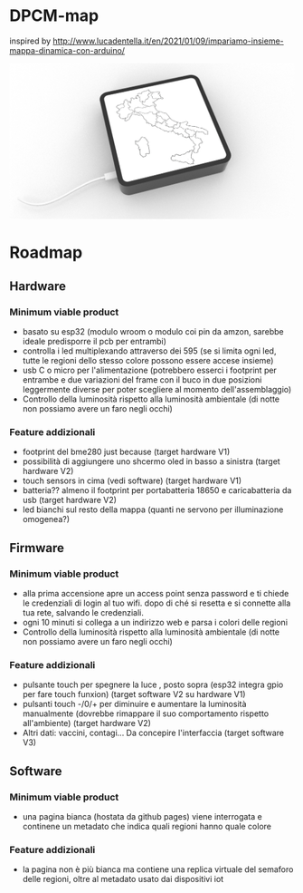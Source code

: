 # DPCM-map
inspired by http://www.lucadentella.it/en/2021/01/09/impariamo-insieme-mappa-dinamica-con-arduino/


![dpcm](proof-of-concept/proof-of-concept-v.jpg)

# Roadmap
## Hardware
### Minimum viable product
- basato su esp32 (modulo wroom o modulo coi pin da amzon, sarebbe ideale predisporre il pcb per entrambi)
- controlla i led multiplexando attraverso dei 595 (se si limita ogni led, tutte le regioni dello stesso colore possono essere accese insieme)
- usb C o micro per l'alimentazione (potrebbero esserci i footprint per entrambe e due variazioni del frame con il buco in due posizioni leggermente diverse per poter scegliere al momento dell'assemblaggio)
- Controllo della luminosità rispetto alla luminosità ambientale (di notte non possiamo avere un faro negli occhi)

### Feature addizionali
- footprint del bme280 just because (target hardware V1)
- possibilità di aggiungere uno shcermo oled in basso a sinistra (target hardware V2)
- touch sensors in cima (vedi software) (target hardware V1)
- batteria?? almeno il footprint per portabatteria 18650 e caricabatteria da usb (target hardware V2)
- led bianchi sul resto della mappa (quanti ne servono per illuminazione omogenea?)

## Firmware 
### Minimum viable product
- alla prima accensione apre un access point senza password e ti chiede le credenziali di login al tuo wifi. dopo di ché si resetta e si connette alla tua rete, salvando le credenziali. 
- ogni 10 minuti si collega a un indirizzo web e parsa i colori delle regioni
- Controllo della luminosità rispetto alla luminosità ambientale (di notte non possiamo avere un faro negli occhi)
### Feature addizionali
- pulsante touch per spegnere la luce , posto sopra (esp32 integra gpio per fare touch funxion)  (target software V2 su hardware V1)
- pulsanti touch -/0/+ per diminuire e aumentare la luminosità manualmente (dovrebbe rimappare il suo comportamento rispetto all'ambiente)  (target hardware V2)
- Altri dati: vaccini, contagi... Da concepire l'interfaccia (target software V3)


## Software
### Minimum viable product
- una pagina bianca (hostata da github pages) viene interrogata e continene un metadato che indica quali regioni hanno quale colore
### Feature addizionali
- la pagina non è più bianca ma contiene una replica virtuale del semaforo delle regioni, oltre al metadato usato dai dispositivi iot
